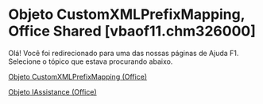 
# Objeto CustomXMLPrefixMapping, Office Shared [vbaof11.chm326000]

Olá! Você foi redirecionado para uma das nossas páginas de Ajuda F1. Selecione o tópico que estava procurando abaixo.

[Objeto CustomXMLPrefixMapping (Office)](http://msdn.microsoft.com/library/a657a760-cc52-5762-108e-2e95e9dba48f%28Office.15%29.aspx)

[Objeto IAssistance (Office)](http://msdn.microsoft.com/library/c8327d45-a6a2-dc4c-67f0-d02598eb60ba%28Office.15%29.aspx)

